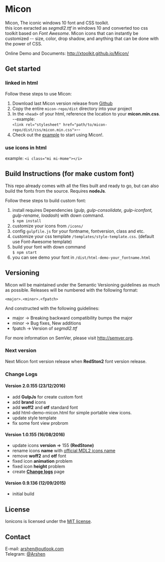 # Micon

Micon, The iconic windows 10 font and CSS toolkit.<br>
this icon exracted as _segmdl2.ttf_ in windows 10 and converted too css toolkit based on _Font Awesome_. Micon icons that can instantly be customized -- size, color, drop shadow, and anything that can be done with the power of CSS.<br>

Online Demo and Documents: <http://xtoolkit.github.io/Micon/>

## Get started

### linked in html

Follow these steps to use Micon:

1. Download last Micon version release from [Github](https://github.com/xtoolkit/Micon/releases)
2. Copy the entire `micon-repo/dist` directory into your project
3. In the `<head>` of your html, reference the location to your **micon.min.css**.<br>
  --example:<br>
  `<link rel="stylesheet" href="path/to/micon-repo/dist/css/micon.min.css">`--
4. Check out the [example](http://xtoolkit.github.io/Micon/examples/) to start using Micon!.

### use icons in html

example: `<i class="mi mi-Home"></i>`

## Build Instructions (for make custom font)

This repo already comes with all the files built and ready to go, but can also build the fonts from the source. Requires **nodeJs**.

Follow these steps to build custom font:

1. install requires Dependencies (_gulp, gulp-consolidate, gulp-iconfont, gulp-rename, loadash_) with down command.<br>
  `$ npm install`
2. customize your icons from `/icons/`
3. config `gulpfile.js` for your fontname, fontversion, class and etc.
4. customize your css template `/templates/style-template.css`. (default use Font-Awesome template)
5. build your font with down command<br>
  `$ npm start`
6. you can see demo your font in `/dist/html-demo-your_fontname.html`

## Versioning

Micon will be maintained under the Semantic Versioning guidelines as much as possible. Releases will be numbered with the following format:

`<major>.<minor>.<fpatch>`

And constructed with the following guidelines:

- major -> Breaking backward compatibility bumps the major
- minor -> Bug fixes, New additions
- fpatch -> Version of _segmdl2.ttf_

For more information on SemVer, please visit <http://semver.org>.

### Next version

Next Micon font version release when **RedSton2** font version release.

### Change Logs

#### Version 2.0.155 (23/12/2016)

- add **GulpJs** for create custom font
- add **brand** icons
- add **woff2** and **otf** standard font
- add html-demo-micon.html for simple portable view icons.
- update style template
- fix some font view probrom

#### Version 1.0.155 (16/08/2016)

- update icons **version** => 155 **(RedStone)**
- rename icons **name** with [official MDL2 icons name](https://msdn.microsoft.com/en-us/windows/uwp/style/segoe-ui-symbol-font)
- remove **woff2** and **otf** font
- fixed icon **animation** problem
- fixed icon **height** problem
- create [**Change logs**](http://xtoolkit.github.io/Micon/changelogs/) page

#### Version 0.9.136 (12/09/2015)

- initial build

## License

Ionicons is licensed under the [MIT license](http://opensource.org/licenses/MIT).

## Contact

E-mail: <arshen@outlook.com><br>
Telegram: [@Arshen](https://telegram.me/Arshen)
